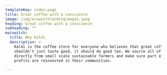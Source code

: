```yaml
---
templateKey: index-page
title: Great coffee with a conscience
image: /img/ecowatchlandingimage2.jpeg
heading: Great coffee with a conscience
subheading: ""
mainpitch:
  title: Why Kaldi
  description: >
    Kaldi is the coffee store for everyone who believes that great coffee
    shouldn't just taste good, it should do good too. We source all of our beans
    directly from small scale sustainable farmers and make sure part of the
    profits are reinvested in their communities.

---
```

